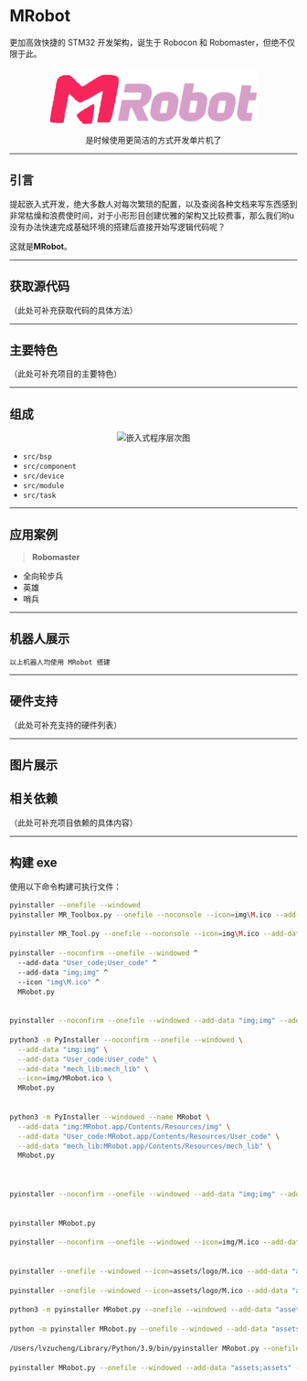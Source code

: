 # MRobot

更加高效快捷的 STM32 开发架构，诞生于 Robocon 和 Robomaster，但绝不仅限于此。

<div align="center">
  <img src="./img/MRobot.png" height="100" alt="MRobot Logo">
  <p>是时候使用更简洁的方式开发单片机了</p>
  <p>
    <!-- <img src="https://img.shields.io/github/license/xrobot-org/XRobot.svg" alt="License">
    <img src="https://img.shields.io/github/repo-size/xrobot-org/XRobot.svg" alt="Repo Size">
    <img src="https://img.shields.io/github/last-commit/xrobot-org/XRobot.svg" alt="Last Commit">
    <img src="https://img.shields.io/badge/language-c/c++-F34B7D.svg" alt="Language"> -->
  </p>
</div>

---

## 引言

提起嵌入式开发，绝大多数人对每次繁琐的配置，以及查阅各种文档来写东西感到非常枯燥和浪费使时间，对于小形形目创建优雅的架构又比较费事，那么我们哟u没有办法快速完成基础环境的搭建后直接开始写逻辑代码呢？

这就是**MRobot**。



---

## 获取源代码

（此处可补充获取代码的具体方法）

---

## 主要特色

（此处可补充项目的主要特色）

---

## 组成

<div align="center">
  <img src="./image/嵌入式程序层次图.png" alt="嵌入式程序层次图">
</div>

- `src/bsp`
- `src/component`
- `src/device`
- `src/module`
- `src/task`

---

## 应用案例

> **Robomaster**

- 全向轮步兵
- 英雄
- 哨兵

---

## 机器人展示

`以上机器人均使用 MRobot 搭建`

---

## 硬件支持

（此处可补充支持的硬件列表）

---

## 图片展示


## 相关依赖

（此处可补充项目依赖的具体内容）

---

## 构建 exe

使用以下命令构建可执行文件：

```bash
pyinstaller --onefile --windowed 
pyinstaller MR_Toolbox.py --onefile --noconsole --icon=img\M.ico --add-data "mr_tool_img\MRobot.png;mr_tool_img"

pyinstaller MR_Tool.py --onefile --noconsole --icon=img\M.ico --add-data "mr_tool_img\MRobot.png;mr_tool_img" --add-data "src;src" --add-data "User;User"

pyinstaller --noconfirm --onefile --windowed ^
  --add-data "User_code;User_code" ^
  --add-data "img;img" ^
  --icon "img\M.ico" ^
  MRobot.py


pyinstaller --noconfirm --onefile --windowed --add-data "img;img" --add-data "User_code;User_code" --add-data "mech_lib;mech_lib" --icon=img/MRobot.ico MRobot.py

python3 -m PyInstaller --noconfirm --onefile --windowed \
  --add-data "img:img" \
  --add-data "User_code:User_code" \
  --add-data "mech_lib:mech_lib" \
  --icon=img/MRobot.ico \
  MRobot.py

  
python3 -m PyInstaller --windowed --name MRobot \
  --add-data "img:MRobot.app/Contents/Resources/img" \
  --add-data "User_code:MRobot.app/Contents/Resources/User_code" \
  --add-data "mech_lib:MRobot.app/Contents/Resources/mech_lib" \
  MRobot.py



pyinstaller --noconfirm --onefile --windowed --add-data "img;img" --add-data "User_code;User_code" --icon=img/M.ico MRobot.py


pyinstaller MRobot.py

pyinstaller --noconfirm --onefile --windowed --icon=img/M.ico --add-data "img;img" --add-data "User_code;User_code" --add-data "mech_lib;mech_lib" MRobot.py


pyinstaller --onefile --windowed --icon=assets/logo/M.ico --add-data "assets/logo:assets/logo" --add-data "assets/User_code:assets/User_code" --add-data "assets/mech_lib:assets/mech_lib" --collect-all pandas MRobot.py

pyinstaller --onefile --windowed --icon=assets/logo/M.ico --add-data "assets/logo:assets/logo" --add-data "assets/User_code:assets/User_code" --add-data "assets/mech_lib:assets/mech_lib" MRobot.py

python3 -m pyinstaller MRobot.py --onefile --windowed --add-data "assets:assets" --add-data "app:app" --add-data "app/tools:app/tools"

python -m pyinstaller MRobot.py --onefile --windowed --add-data "assets;assets" --add-data "app;app" --add-data "app/tools;app/tools"

/Users/lvzucheng/Library/Python/3.9/bin/pyinstaller MRobot.py --onefile --windowed --add-data "assets:assets" --add-data "app:app" --add-data "app/tools:app/tools"

pyinstaller MRobot.py --onefile --windowed --add-data "assets;assets" --add-data "app;app" --add-data "app/tools;app/tools"